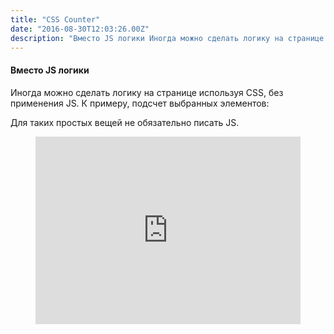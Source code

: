 ```yaml
---
title: "CSS Counter"
date: "2016-08-30T12:03:26.00Z"
description: "Вместо JS логики Иногда можно сделать логику на странице используя CSS, без применения JS. К примеру, подсчет выбранных элементо"
---
```


<!--kg-card-begin: html--><h4>Вместо JS логики</h4>
<p>Иногда можно сделать логику на странице используя CSS, без применения JS. К примеру, подсчет выбранных элементов:</p>
<p>Для таких простых вещей не обязательно писать JS.</p>
<!--kg-card-end: html--><figure class="kg-card kg-embed-card"><iframe id="cp_embed_WGZwZY" src="https://codepen.io/i0z/embed/preview/WGZwZY?height=300&amp;slug-hash=WGZwZY&amp;default-tabs=html,result&amp;host=https://codepen.io" title="" scrolling="no" frameborder="0" height="300" allowtransparency="true" class="cp_embed_iframe" style="width: 100%; overflow: hidden;"></iframe></figure>

